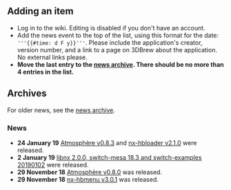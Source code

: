 <noinclude>

## Adding an item

  - Log in to the wiki. Editing is disabled if you don't have an
    account.
  - Add the news event to the top of the list, using this format for the
    date: `'''{{#time: d F y}}'''`. Please include the application's
    creator, version number, and a link to a page on 3DBrew about the
    application. No external links please.
  - **Move the last entry to the [news
    archive](:News%20Archive.md "wikilink"). There should be no more
    than 4 entries in the list.**

## Archives

For older news, see the [news archive](:News%20Archive.md "wikilink").

### News

</noinclude>

  - **24 January 19** [Atmosphère
    v0.8.3](https://github.com/Atmosphere-NX/Atmosphere/releases/tag/0.8.3)
    and [nx-hbloader
    v2.1.0](https://github.com/switchbrew/nx-hbloader/releases/tag/v2.1.0)
    were released.
  - **2 January 19** [libnx 2.0.0, switch-mesa 18.3 and
    switch-examples 20190102](https://devkitpro.org/viewtopic.php?f=13&t=8826)
    were released.
  - **29 November 18** [Atmosphère
    v0.8.0](https://github.com/Atmosphere-NX/Atmosphere/releases/tag/0.8.0)
    was released.
  - **29 November 18** [nx-hbmenu
    v3.0.1](https://github.com/switchbrew/nx-hbmenu/releases/latest) was
    released.
